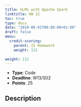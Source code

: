 ```yaml
---
title: GLMs with Apache Spark
linktitle: HW 12
toc: true
type: docs
date: "2019-08-01T00:00:00+01:00"
draft: false
menu:
  credit-scoring:
    parent: II Homework
    weight: 112
    
weight: 112
---
```


* **Type**: Code
* **Deadline**: W13/S02
* **Points**: 25

## Description
